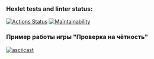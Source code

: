 ### Hexlet tests and linter status:
[![Actions Status](https://github.com/LaWorp/python-project-49/actions/workflows/hexlet-check.yml/badge.svg)](https://github.com/LaWorp/python-project-49/actions)
[![Maintainability](https://api.codeclimate.com/v1/badges/57d691d5af0ea00f9fca/maintainability)](https://codeclimate.com/github/LaWorp/python-project-49/maintainability)

### Пример работы игры "Проверка на чётность"
[![asciicast](https://asciinema.org/a/2TWGpUcDGiRCo3iIzJzahLt2s.svg)](https://asciinema.org/a/2TWGpUcDGiRCo3iIzJzahLt2s)
